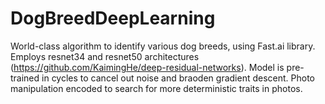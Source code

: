 # DogBreedDeepLearning
World-class algorithm to identify various dog breeds, using Fast.ai library.
Employs resnet34 and resnet50 architectures (https://github.com/KaimingHe/deep-residual-networks).
Model is pre-trained in cycles to cancel out noise and braoden gradient descent.
Photo manipulation encoded to search for more deterministic traits in photos.
